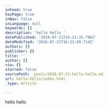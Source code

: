 ```yaml
---
inFeed: true
hasPage: true
inNav: false
inLanguage: null
keywords: []
description: 'hello hello '
datePublished: '2016-07-21T16:21:35.796Z'
dateModified: '2016-07-21T16:21:09.714Z'
authors: []
publisher: {}
title: ''
author: []
via: {}
starred: false
sourcePath: _posts/2016-07-21-hello-hello.md
url: hello-hello/index.html
_type: Article

---
```

hello hello